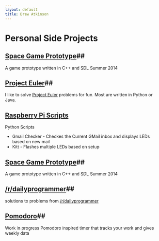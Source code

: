 ```yaml
---
layout: default
title: Drew Atkinson
---
```

# Personal Side Projects #

## [Space Game Prototype](https://www.github.com/drewatk/inate-hipster)##
A game prototype written in C++ and SDL Summer 2014

## [Project Euler](https://www.github.com/drewatk/projecteuler)##
I like to solve [Project Euler](http://www.projecteuler.net/) problems for fun. Most are written in Python or Java.

## [Raspberry Pi Scripts](http://www.github.com/drewatk/raspberry-pi/) ##

Python Scripts


- Gmail Checker - Checkes the Current GMail inbox and displays LEDs based on new mail
- Kitt - Flashes multiple LEDs based on setup



## [Space Game Prototype](https://www.github.com/drewatk/inate-hipster)##
A game prototype written in C++ and SDL Summer 2014

## [/r/dailyprogrammer](https://www.github.com/drewatk/daily-programmer)##
solutions to problems from [/r/dailyprogrammer](https://www.reddit.com/r/dailyprogrammer/)

## [Pomodoro](https://www.github.com/drewatk/pomodoro)##
Work in progress Pomodoro inspired timer that tracks your work and gives weekly data
